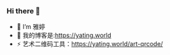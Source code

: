 ### Hi there 👋

- 🔭 I’m 雅婷
- 🌱 我的博客是:https://yating.world
- ⚡ 艺术二维码工具：https://yating.world/art-qrcode/
<!--
**Chenyating/Chenyating** is a ✨ _special_ ✨ repository because its `README.md` (this file) appears on your GitHub profile.

Here are some ideas to get you started:

- 🔭 I’m currently working on ...
- 🌱 I’m currently learning ...
- 👯 I’m looking to collaborate on ...
- 🤔 I’m looking for help with ...
- 💬 Ask me about ...
- 📫 How to reach me: ...
- 😄 Pronouns: ...
- ⚡ Fun fact: ...
-->
